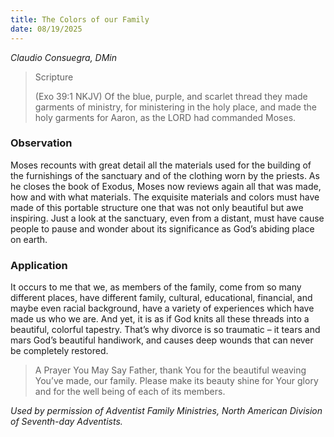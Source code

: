 ```yaml
---
title: The Colors of our Family
date: 08/19/2025
---
```


_Claudio Consuegra, DMin_

> <p>Scripture</p>
> (Exo 39:1 NKJV) Of the blue, purple, and scarlet thread they made garments of ministry, for ministering in the holy place, and made the holy garments for Aaron, as the LORD had commanded Moses.

### Observation

Moses recounts with great detail all the materials used for the building of the furnishings of the sanctuary and of the clothing worn by the priests. As he closes the book of Exodus, Moses now reviews again all that was made, how and with what materials. The exquisite materials and colors must have made of this portable structure one that was not only beautiful but awe inspiring. Just a look at the sanctuary, even from a distant, must have cause people to pause and wonder about its significance as God’s abiding place on earth.

### Application

It occurs to me that we, as members of the family, come from so many different places, have different family, cultural, educational, financial, and maybe even racial background, have a variety of experiences which have made us who we are. And yet, it is as if God knits all these threads into a beautiful, colorful tapestry. That’s why divorce is so traumatic – it tears and mars God’s beautiful handiwork, and causes deep wounds that can never be completely restored.

> <callout>A Prayer You May Say</callout>
> Father, thank You for the beautiful weaving You’ve made, our family. Please make its beauty shine for Your glory and for the well being of each of its members.

_Used by permission of Adventist Family Ministries, North American Division of Seventh-day Adventists._